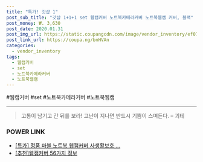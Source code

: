 ```yaml
--- 
title: "특가! 갓샵 1" 
post_sub_title: "갓샵 1+1+1 set 웹캠커버 노트북카메라커버 노트북웹캠 커버, 블랙" 
post_money: ₩. 3,630 
post_date: 2020.01.31 
post_img_url: https://static.coupangcdn.com/image/vendor_inventory/ef07/b8d5c96e63bb6f1ff2edf2758535d5c1c1723b1423cbb89b3dd1fedfcd4c.jpg 
post_link_url: https://coupa.ng/bnHVAn 
categories: 
  - vendor_inventory 
tags: 
  - 웹캠커버 
  - set 
  - 노트북카메라커버 
  - 노트북웹캠 
--- 
```

  #웹캠커버 #set #노트북카메라커버 #노트북웹캠 
<hr> 

> 고통이 남기고 간 뒤를 보라! 고난이 지나면 반드시 기쁨이 스며든다. – 괴테 


### POWER LINK

* <a href="https://blog.naver.com/an0733/221790921627" target="_blank">[특가] 정품 마블 노트북 웹캠커버 사생활보호 ...</a>
* <a href="https://blog.naver.com/fasyy4321/221790849344" target="_blank">[추천]웹캠커버 56가지 정보</a>
